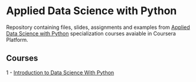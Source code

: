 # Applied Data Science with Python
Repository containing files, slides, assignments and examples from [Applied Data Science with Python](https://www.coursera.org/specializations/data-science-python) specialization courses avaiable in Coursera Platform.

## Courses
1 - [Introduction to Data Science With Python](https://github.com/pedrohortencio/applied-data-science-with-python/tree/main/Introduction%20to%20Data%20Science%20in%20Python)

